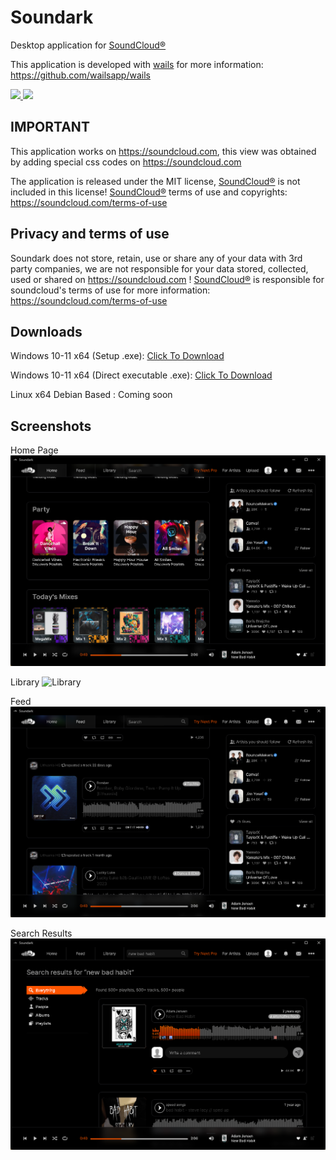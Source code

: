 # Soundark

Desktop application for [SoundCloud®](https://soundcloud.com) 

This application is developed with [wails](https://github.com/wailsapp/wails) for more information: https://github.com/wailsapp/wails

<a href="https://github.com/sunaipa5/Soundark/blob/main/LICENSE" target="_blank">
<img src="https://img.shields.io/github/license/{sunaipa5}/{Soundark}.svg">
</a>
<a href="https://soundcloud.com" target="_blank">
<img src="https://img.shields.io/badge/SoundCloud-FF3300?style=for-the-badge&logo=soundcloud&logoColor=white">
</a>

## IMPORTANT
This application works on https://soundcloud.com, this view was obtained by adding special css codes on https://soundcloud.com

The application is released under the MIT license, [SoundCloud®](https://soundcloud.com)  is not included in this license!  [SoundCloud®](https://soundcloud.com)  terms of use and copyrights: https://soundcloud.com/terms-of-use

## Privacy and terms of use
Soundark does not store, retain, use or share any of your data with 3rd party companies, we are not responsible for your data stored, collected, used or shared on https://soundcloud.com ! [SoundCloud®](https://soundcloud.com) is responsible for soundcloud's terms of use for more information: https://soundcloud.com/terms-of-use

## Downloads

Windows 10-11 x64 (Setup .exe): [Click To Download]()

Windows 10-11 x64 (Direct executable .exe): [Click To Download]()

Linux x64 Debian Based : Coming soon

## Screenshots

Home Page
![Home](https://github.com/sunaipa5/Soundark/blob/main/screenshots/home.png?raw=true)

Library
![Library](https://github.com/sunaipa5/Soundark/assets/67613319/729481fe-615d-468c-a570-66a9a7e8f42c)

Feed
![Feed](https://github.com/sunaipa5/Soundark/blob/main/screenshots/feed.png?raw=true)

Search Results
![Search](https://github.com/sunaipa5/Soundark/blob/main/screenshots/search.png?raw=true)

